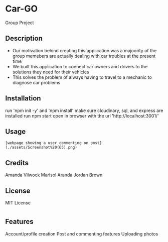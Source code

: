 # Car-GO
Group Project 

## Description

- Our motivation behind creating this application was a majoority of the group memebers are actually dealing with car troubles at the present time
- We built this application to connect car owners and drivers to the solutions they need for their vehicles
- This solves the problem of always having to travel to a mechanic to diagnose car problems



## Installation
run 'npm init -y' and 'npm install'
make sure cloudinary, sql, and express are installed
run npm start
open in browser with the url 'http://localhost:3001/'
## Usage


   
    [webpage showing a user commenting on post](./assets/Screenshot%20(63).png)
   

## Credits

Amanda Vilwock
Marisol Aranda 
Jordan Brown

## License

MIT License



#

## Features

Account/profile creation
Post and commenting features
Uploading photos

